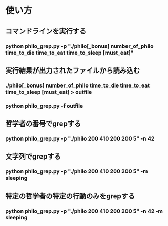 # 使い方
## コマンドラインを実行する
### python philo_grep.py -p "./philo[\_bonus] number_of_philo time_to_die time_to_eat time_to_sleep [must_eat]"
## 実行結果が出力されたファイルから読み込む
### ./philo[\_bonus] number_of_philo time_to_die time_to_eat time_to_sleep [must_eat] > outfile
### python philo_grep.py -f outfile
## 哲学者の番号でgrepする
### python philo_grep.py -p "./philo 200 410 200 200 5" -n 42
## 文字列でgrepする
### python philo_grep.py -p "./philo 200 410 200 200 5" -m sleeping
## 特定の哲学者の特定の行動のみをgrepする
### python philo_grep.py -p "./philo 200 410 200 200 5" -n 42 -m sleeping
